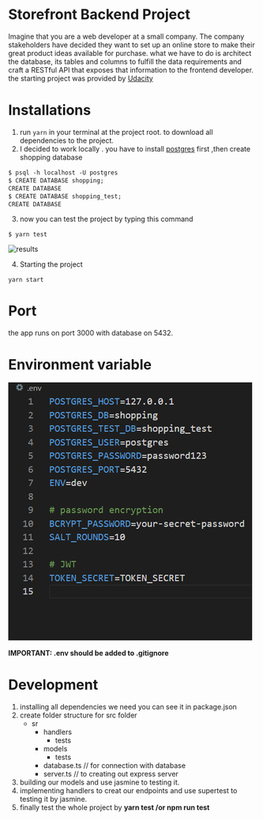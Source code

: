 # Storefront Backend Project

Imagine that you are a web developer at a small company. The company stakeholders have decided they want to set up an online store to make their great product ideas available for purchase. what we have to do is architect the database, its tables and columns to fulfill the data requirements and craft a RESTful API that exposes that information to the frontend developer.
the starting project was provided by [Udacity](https://github.com/udacity/nd0067-c2-creating-an-api-with-postgresql-and-express-project-starter)

# Installations

1. run `yarn` in your terminal at the project root. to download all dependencies to the project.
2. I decided to work locally . you have to install [postgres](https://www.postgresql.org/) first ,then create shopping database

```
$ psql -h localhost -U postgres
$ CREATE DATABASE shopping;
CREATE DATABASE
$ CREATE DATABASE shopping_test;
CREATE DATABASE
```

3. now you can test the project by typing this command

```
$ yarn test
```

![results](/Jasmine%20Test%20results.bmp)

4. Starting the project

```
yarn start
```

# Port

the app runs on port 3000 with database on 5432.

# Environment variable

![dotenv](/dotenv.bmp)

**IMPORTANT: .env should be added to .gitignore**

# Development

1. installing all dependencies we need you can see it in package.json
2. create folder structure for src folder
   - sr
     - handlers
       - tests
     - models
       - tests
     - database.ts // for connection with database
     - server.ts // to creating out express server
3. building our models and use jasmine to testing it.
4. implementing handlers to creat our endpoints and use supertest to testing it by jasmine.
5. finally test the whole project by **yarn test /or npm run test**

